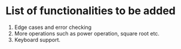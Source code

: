 # List of functionalities to be added

1. Edge cases and error checking
2. More operations such as power operation, square root etc.
3. Keyboard support.